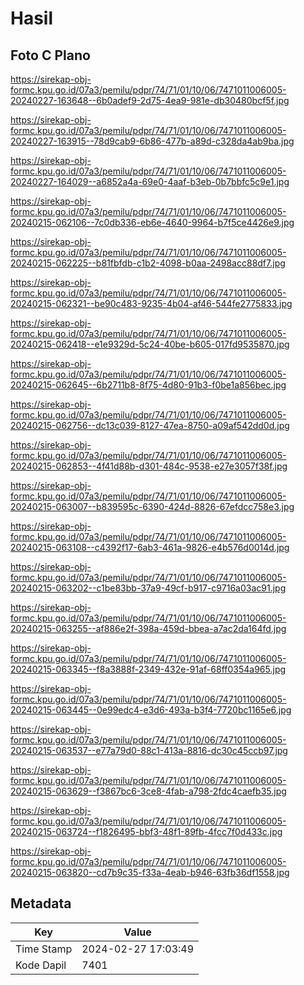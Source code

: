 # Hasil

## Foto C Plano

https://sirekap-obj-formc.kpu.go.id/07a3/pemilu/pdpr/74/71/01/10/06/7471011006005-20240227-163648--6b0adef9-2d75-4ea9-981e-db30480bcf5f.jpg

https://sirekap-obj-formc.kpu.go.id/07a3/pemilu/pdpr/74/71/01/10/06/7471011006005-20240227-163915--78d9cab9-6b86-477b-a89d-c328da4ab9ba.jpg

https://sirekap-obj-formc.kpu.go.id/07a3/pemilu/pdpr/74/71/01/10/06/7471011006005-20240227-164029--a6852a4a-69e0-4aaf-b3eb-0b7bbfc5c9e1.jpg

https://sirekap-obj-formc.kpu.go.id/07a3/pemilu/pdpr/74/71/01/10/06/7471011006005-20240215-062106--7c0db336-eb6e-4640-9964-b7f5ce4426e9.jpg

https://sirekap-obj-formc.kpu.go.id/07a3/pemilu/pdpr/74/71/01/10/06/7471011006005-20240215-062225--b81fbfdb-c1b2-4098-b0aa-2498acc88df7.jpg

https://sirekap-obj-formc.kpu.go.id/07a3/pemilu/pdpr/74/71/01/10/06/7471011006005-20240215-062321--be90c483-9235-4b04-af46-544fe2775833.jpg

https://sirekap-obj-formc.kpu.go.id/07a3/pemilu/pdpr/74/71/01/10/06/7471011006005-20240215-062418--e1e9329d-5c24-40be-b605-017fd9535870.jpg

https://sirekap-obj-formc.kpu.go.id/07a3/pemilu/pdpr/74/71/01/10/06/7471011006005-20240215-062645--6b2711b8-8f75-4d80-91b3-f0be1a856bec.jpg

https://sirekap-obj-formc.kpu.go.id/07a3/pemilu/pdpr/74/71/01/10/06/7471011006005-20240215-062756--dc13c039-8127-47ea-8750-a09af542dd0d.jpg

https://sirekap-obj-formc.kpu.go.id/07a3/pemilu/pdpr/74/71/01/10/06/7471011006005-20240215-062853--4f41d88b-d301-484c-9538-e27e3057f38f.jpg

https://sirekap-obj-formc.kpu.go.id/07a3/pemilu/pdpr/74/71/01/10/06/7471011006005-20240215-063007--b839595c-6390-424d-8826-67efdcc758e3.jpg

https://sirekap-obj-formc.kpu.go.id/07a3/pemilu/pdpr/74/71/01/10/06/7471011006005-20240215-063108--c4392f17-6ab3-461a-9826-e4b576d0014d.jpg

https://sirekap-obj-formc.kpu.go.id/07a3/pemilu/pdpr/74/71/01/10/06/7471011006005-20240215-063202--c1be83bb-37a9-49cf-b917-c9716a03ac91.jpg

https://sirekap-obj-formc.kpu.go.id/07a3/pemilu/pdpr/74/71/01/10/06/7471011006005-20240215-063255--af886e2f-398a-459d-bbea-a7ac2da164fd.jpg

https://sirekap-obj-formc.kpu.go.id/07a3/pemilu/pdpr/74/71/01/10/06/7471011006005-20240215-063345--f8a3888f-2349-432e-91af-68ff0354a965.jpg

https://sirekap-obj-formc.kpu.go.id/07a3/pemilu/pdpr/74/71/01/10/06/7471011006005-20240215-063445--0e99edc4-e3d6-493a-b3f4-7720bc1165e6.jpg

https://sirekap-obj-formc.kpu.go.id/07a3/pemilu/pdpr/74/71/01/10/06/7471011006005-20240215-063537--e77a79d0-88c1-413a-8816-dc30c45ccb97.jpg

https://sirekap-obj-formc.kpu.go.id/07a3/pemilu/pdpr/74/71/01/10/06/7471011006005-20240215-063629--f3867bc6-3ce8-4fab-a798-2fdc4caefb35.jpg

https://sirekap-obj-formc.kpu.go.id/07a3/pemilu/pdpr/74/71/01/10/06/7471011006005-20240215-063724--f1826495-bbf3-48f1-89fb-4fcc7f0d433c.jpg

https://sirekap-obj-formc.kpu.go.id/07a3/pemilu/pdpr/74/71/01/10/06/7471011006005-20240215-063820--cd7b9c35-f33a-4eab-b946-63fb36df1558.jpg


## Metadata

| Key        | Value               |
| ---------- | ------------------- |
| Time Stamp | 2024-02-27 17:03:49 |
| Kode Dapil | 7401                |



